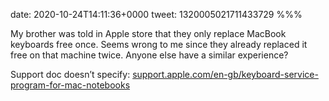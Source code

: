 date: 2020-10-24T14:11:36+0000
tweet: 1320005021711433729
%%%

My brother was told in Apple store that they only replace MacBook keyboards free once. Seems wrong to me since they already replaced it free on that machine twice. Anyone else have a similar experience?

Support doc doesn’t specify: [support.apple.com/en-gb/keyboard-service-program-for-mac-notebooks](https://support.apple.com/en-gb/keyboard-service-program-for-mac-notebooks)
